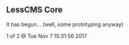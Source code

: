 LessCMS Core
------------

It has begun... (well, some prototyping anyway)

1 of 2 @ Tue Nov  7 15:31:56 2017
